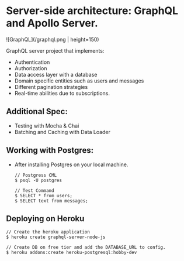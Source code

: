 # Server-side architecture: GraphQL and Apollo Server.

![GraphQL](/graphql.png | height=150)

GraphQL server project that implements:
- Authentication
- Authorization
- Data access layer with a database
- Domain specific entities such as users and messages
- Different pagination strategies
- Real-time abilities due to subscriptions.

## Additional Spec:
- Testing with Mocha & Chai
- Batching and Caching with Data Loader

## Working with Postgres:
- After installing Postgres on your local machine.
    ```
    // Postgress CML
    $ psql -U postgres
    
    // Test Command
    $ SELECT * from users;
    $ SELECT text from messages;
    ```
## Deploying on Heroku
```
// Create the heroku application
$ heroku create graphql-server-node-js

// Create DB on free tier and add the DATABASE_URL to config.
$ heroku addons:create heroku-postgresql:hobby-dev
```